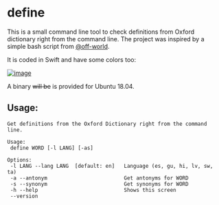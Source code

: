 # define

This is a small command line tool to check definitions from Oxford dictionary right from the command line. The project was inspired by a simple bash script from [@off-world](https://github.com/off-world/describe).

It is coded in Swift and have some colors too:

<a href="https://imgur.com/a/mQnZXi5"><img src="https://imgur.com/a/mQnZXi5" alt="image" /></a>

A binary ~~will be~~ is provided for Ubuntu 18.04.

## Usage:

```
Get definitions from the Oxford Dictionary right from the command line.

Usage:
 define WORD [-l LANG] [-as]

Options:
 -l LANG --lang LANG  [default: en]   Language (es, gu, hi, lv, sw, ta)
 -a --antonym                         Get antonyms for WORD
 -s --synonym                         Get synonyms for WORD
 -h --help                            Shows this screen
 --version
```
